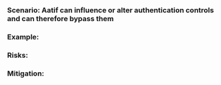 ### Scenario: Aatif can influence or alter authentication controls and can therefore bypass them

### Example:

### Risks: 

### Mitigation: